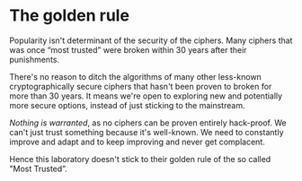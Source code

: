 # The golden rule
Popularity isn't determinant of the security of the ciphers. Many ciphers that was once “most trusted” were broken within 30 years after their punishments.

There's no reason to ditch the algorithms of many other less-known cryptographically secure ciphers that hasn't been proven to broken for more than 30 years. It means we're open to exploring new and potentially more secure options, instead of just sticking to the mainstream.

_Nothing is warranted_, as no ciphers can be proven entirely hack-proof. We can't just trust something because it's well-known. We need to constantly improve and adapt and to keep improving and never get complacent.


Hence this laboratory doesn't stick to their golden rule of the so called "Most Trusted”.
